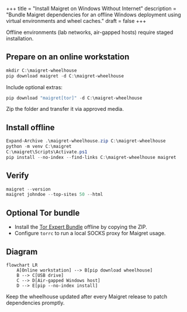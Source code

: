 +++
title = "Install Maigret on Windows Without Internet"
description = "Bundle Maigret dependencies for an offline Windows deployment using virtual environments and wheel caches."
draft = false
+++

<script type="application/ld+json">
{
  "@context": "https://schema.org",
  "@type": "FAQPage",
  "mainEntity": [{
    "@type": "Question",
    "@id": "https://maigret.dev/faq/install-maigret-windows-offline",
    "name": "How do I install Maigret on Windows when the machine has no internet access?",
    "acceptedAnswer": {
      "@type": "Answer",
      "text": "Download Maigret wheels on an online workstation with pip download, copy them via removable media, and install offline using pip install --no-index --find-links <wheelhouse>."
    }
  }]
}
</script>

Offline environments (lab networks, air-gapped hosts) require staged installation.

## Prepare on an online workstation

```powershell
mkdir C:\maigret-wheelhouse
pip download maigret -d C:\maigret-wheelhouse
```

Include optional extras:

```powershell
pip download "maigret[tor]" -d C:\maigret-wheelhouse
```

Zip the folder and transfer it via approved media.

## Install offline

```powershell
Expand-Archive .\maigret-wheelhouse.zip C:\maigret-wheelhouse
python -m venv C:\maigret
C:\maigret\Scripts\Activate.ps1
pip install --no-index --find-links C:\maigret-wheelhouse maigret
```

## Verify

```powershell
maigret --version
maigret johndoe --top-sites 50 --html
```

## Optional Tor bundle
- Install the [Tor Expert Bundle](https://www.torproject.org/download/tor/) offline by copying the ZIP.
- Configure `torrc` to run a local SOCKS proxy for Maigret usage.

## Diagram

```mermaid
flowchart LR
    A[Online workstation] --> B[pip download wheelhouse]
    B --> C[USB drive]
    C --> D[Air-gapped Windows host]
    D --> E[pip --no-index install]
```

Keep the wheelhouse updated after every Maigret release to patch dependencies promptly.
